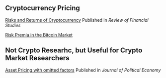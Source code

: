 
## Cryptocurrency Pricing

[Risks and Returns of Cryptocurrency](https://www.nber.org/system/files/working_papers/w24877/w24877.pdf)  Published in *Review of Financial Studies*

[Risk Premia in the Bitcoin Market](https://arxiv.org/abs/2410.15195)



## Not Crypto Researhc, but Useful for Crypto Market Researchers

[Asset Pricing with omitted factors](https://dachxiu.chicagobooth.edu/download/RP.pdf) Published in *Journal of Political Economy*
